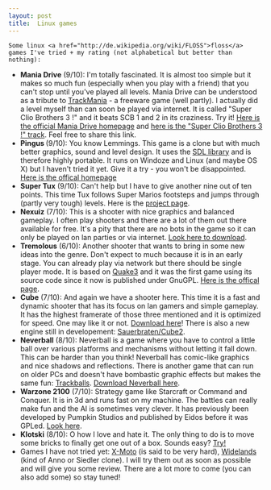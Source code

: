 ```yaml
---
layout: post
title:  Linux games
---
```


    Some linux <a href="http://de.wikipedia.org/wiki/FLOSS">floss</a> games I've tried + my rating (not alphabetical but better than nothing):
<ul>
	<li>
<strong>Mania Drive</strong> (9/10): I'm totally fascinated. It is almost too simple but it makes so much fun (especially when you play with a friend) that you can't stop until you've played all levels. Mania Drive can be understood as a tribute to <a href="http://www.trackmania-the-game.de">TrackMania</a> - a freeware game (well partly). I actually did a level myself than can soon be played via internet. It is called "Super Clio Brothers 3 !" and it beats SCB 1 and 2 in its craziness. Try it! <a href="http://maniadrive.raydium.org/">Here is the official Mania Drive homepage</a> and <a href="http://www.matthias-endler.de/download/SuperClioBros3.mni">here is the "Super Clio Brothers 3 !" track</a>. Feel free to share this link.</li>
	<li>
<strong>Pingus </strong>(9/10): You know Lemmings. This game is a clone but with much better graphics, sound and level design. It uses the <a href="http://www.libsdl.org/">SDL library</a> and is therefore highly portable. It runs on Windoze and Linux (and maybe OS X) but I haven't tried it yet. Give it a try - you won't be disappointed. <a href="http://pingus.seul.org/">Here is the offical homepage</a>
</li>
	<li>
<strong>Super Tux</strong> (9/10): Can't help but I have to give another nine out of ten points. This time Tux follows Super Marios footsteps and jumps through (partly very tough) levels. Here is the <a href="http://supertux.berlios.de/">project page</a>.</li>
	<li>
<strong>Nexuiz</strong> (7/10): This is a shooter with nice graphics and balanced gameplay. I often play shooters and there are a lot of them out there available for free. It's a pity that there are no bots in the game so it can only be played on lan parties or via internet. <a href="http://www.alientrap.org/nexuiz/">Look here to download</a>.</li>
	<li>
<strong>Tremolous</strong> (6/10): Another shooter that wants to bring in some new ideas into the genre. Don't expect to much because it is in an early stage. You can already play via network but there should be single player mode. It is based on <a href="http://www.icculus.org/quake3/">Quake3</a> and it was the first game using its source code since it now is published under GnuGPL. <a href="http://www.tremulous.net/">Here is the offical page</a>.</li>
	<li>
<strong>Cube</strong> (7/10): And again we have a shooter here. This time it is a fast and dynamic shooter that has its focus on lan gamers and simple gameplay. It has the highest framerate of those three mentioned and it is optimized for speed. One may like it or not. <a href="http://www.cubeengine.com/">Download here</a>! There is also a new engine still in developement: <a href="http://sauerbraten.org/">Sauerbraten/Cube2</a>.</li>
	<li>
<strong>Neverball</strong> (8/10): Neverball is a  game where you have to control a little ball over various platforms and mechanisms without letting it fall down. This can be harder than you think! Neverball has comic-like graphics and nice shadows and reflections. There is another game that can run on older PCs and doesn't have bombastic graphic effects but makes the same fun: <a href="http://trackballs.sourceforge.net/">Trackballs</a>. <a href="http://www.icculus.org/neverball">Download Neverball here</a>.</li>
	<li>
<strong>Warzone 2100</strong> (7/10): Strategy game like Starcraft or Command and Conquer. It is in 3d and runs fast on my machine. The battles can really make fun and the AI is sometimes very clever. It has previously been developed by Pumpkin Studios and published by Eidos before it was GPLed. <a href="http://warzone2100.strategyplanet.gamespy.com/">Look here</a>.</li>
	<li>
<strong>Klotski</strong> (8/10): O how I love and hate it. The only thing to do is to move some bricks  to finally get one out of a box. Sounds easy? <a href="http://phil.freehackers.org/klotski/">Try! </a>
</li>
	<li>Games I have not tried yet: <a href="http://xmoto.sourceforge.net/">X-Moto</a> (is said to be very hard), <a href="http://wiki.widelands.org/">Widelands</a> (kind of Anno or Siedler clone). I will try them out as soon as possible and will give you some review. There are a lot more to come (you can also add some) so stay tuned!</li>
</ul>
  